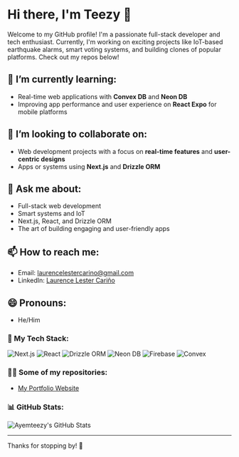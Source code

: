 # Hi there, I'm Teezy 👋

Welcome to my GitHub profile! I'm a passionate full-stack developer and tech enthusiast. Currently, I'm working on exciting projects like IoT-based earthquake alarms, smart voting systems, and building clones of popular platforms. Check out my repos below!

## 🌱 I’m currently learning:
- Real-time web applications with **Convex DB** and **Neon DB**
- Improving app performance and user experience on **React Expo** for mobile platforms

## 👯 I’m looking to collaborate on:
- Web development projects with a focus on **real-time features** and **user-centric designs**
- Apps or systems using **Next.js** and **Drizzle ORM**

## 💬 Ask me about:
- Full-stack web development
- Smart systems and IoT
- Next.js, React, and Drizzle ORM
- The art of building engaging and user-friendly apps

## 📫 How to reach me:
- Email: [laurencelestercarino@gmail.com](mailto:laurencelestercarino@gmail.com)
- LinkedIn: [Laurence Lester Cariño](https://www.linkedin.com/in/laurence-lester-cariño)

## 😄 Pronouns:
- He/Him

### 🚀 My Tech Stack:

![Next.js](https://img.shields.io/badge/Next.js-000000?style=flat&logo=nextdotjs&logoColor=white)
![React](https://img.shields.io/badge/React-61DAFB?style=flat&logo=react&logoColor=black)
![Drizzle ORM](https://img.shields.io/badge/Drizzle%20ORM-1F74B7?style=flat&logo=database&logoColor=white)
![Neon DB](https://img.shields.io/badge/Neon%20DB-33A0FF?style=flat&logo=datastax&logoColor=white)
![Firebase](https://img.shields.io/badge/Firebase-FFCA28?style=flat&logo=firebase&logoColor=black)
![Convex](https://img.shields.io/badge/Convex-000000?style=flat&logo=convex&logoColor=white)

### 🧑‍💻 Some of my repositories:
- [My Portfolio Website](https://teezy-portfolio.vercel.app/)

### 📊 GitHub Stats:
![Ayemteezy's GitHub Stats](https://github-readme-stats.vercel.app/api?username=ayemteezy&show_icons=true&count_private=true&theme=radical)

---

Thanks for stopping by! 🌟

